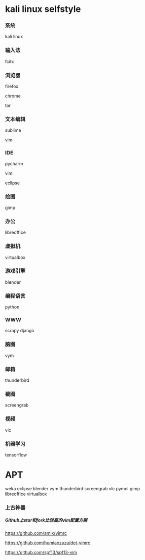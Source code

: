 # kali linux selfstyle

### 系统

kali linux

### 输入法

fcitx

### 浏览器

firefox

chrome

tor


### 文本编辑
sublime

vim

### IDE

pycharm

vim

eclipse

### 绘图

gimp

### 办公

libreoffice

### 虚拟机

virtualbox

### 游戏引擎
blender

### 编程语言
python

### WWW
scrapy
django

### 脑图
vym

### 邮箱

thunderbird

### 截图

screengrab

### 视频

vlc

### 机器学习

tensorflow


# APT
weka
eclipse
blender
vym
thunderbird
screengrab
vlc
pymol
gimp
libreoffice
virtualbox

### 上古神器

##### Github上star和fork比较高的vim配置方案

https://github.com/amix/vimrc

https://github.com/humiaozuzu/dot-vimrc

https://github.com/spf13/spf13-vim
